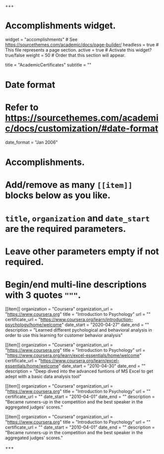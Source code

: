 +++
# Accomplishments widget.
widget = "accomplishments"  # See https://sourcethemes.com/academic/docs/page-builder/
headless = true  # This file represents a page section.
active = true  # Activate this widget? true/false
weight = 50  # Order that this section will appear.

title = "Academic&shy;Certificates"
subtitle = ""

# Date format
#   Refer to https://sourcethemes.com/academic/docs/customization/#date-format
date_format = "Jan 2006"

# Accomplishments.
#   Add/remove as many `[[item]]` blocks below as you like.
#   `title`, `organization` and `date_start` are the required parameters.
#   Leave other parameters empty if not required.
#   Begin/end multi-line descriptions with 3 quotes `"""`.

[[item]]
  organization = "Coursera"
  organization_url = "https://www.coursera.org"
  title = "Introduction to Psychology"
  url = ""
  certificate_url = "https://www.coursera.org/learn/introduction-psychology/home/welcome"
  date_start = "2020-04-27"
  date_end = ""
  description = "Learned different pychological and behavioral analysis in order to use this learning for customer behavior analysis"

[[item]]
  organization = "Coursera"
  organization_url = "https://www.coursera.org"
  title = "Introduction to Psychology"
  url = "https://www.coursera.org/learn/excel-essentials/home/welcome"
  certificate_url = "https://www.coursera.org/learn/excel-essentials/home/welcome"
  date_start = "2010-04-30"
  date_end = ""
  description = "Deep dived into the advanced funtions of MS Excel to get adept with a basic data analysis tool"

[[item]]
  organization = "Coursera"
  organization_url = "https://www.coursera.org"
  title = "Introduction to Psychology"
  url = ""
  certificate_url = ""
  date_start = "2010-04-01"
  date_end = ""
  description = "Became runners-up in the competition and the best speaker in the aggregated judges' scores."

[[item]]
  organization = "Coursera"
  organization_url = "https://www.coursera.org"
  title = "Introduction to Psychology"
  url = ""
  certificate_url = ""
  date_start = "2010-04-01"
  date_end = ""
  description = "Became runners-up in the competition and the best speaker in the aggregated judges' scores."

+++
